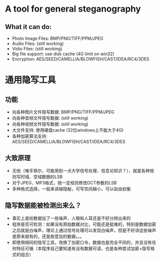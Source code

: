 # A tool for general steganography #
##  What it can do: ##
- Photo Image Files: BMP/PNG/TIFF/PPM/JPEG
- Audio Files: (still working)
- Vidio Files: (still working)
- Big file support: use disk cache (4G limit on win32)
- Encryption: AES/SEED/CAMELLIA/BLOWFISH/CAST/IDEA/RC4/3DES

# 通用隐写工具 #
## 功能 ##
- 向各种图片文件隐写数据: BMP/PNG/TIFF/PPM/JPEG
- 向各种音频文件隐写数据: (still working)
- 向各种视频文件隐写数据: (still working)
- 大文件支持: 使用硬盘cache (32位windows上不能大于4G)
- 各种加密算法支持: AES/SEED/CAMELLIA/BLOWFISH/CAST/IDEA/RC4/3DES

## 大致原理 ##
- 无他（唯手熟尔，可能用到一点大学信号处理、信息论知识？），就是各种规则写时域、空域数据的LSB
- 对于JPEG、MP3格式，按一定规则修改DCT参数的LSB
- 多种格式选择，一般来讲越隐秘，可写空间越小，可以自由权衡

## 隐写数据能被检测出来么？ ##
- 事实上是给数据加了一些噪声，人眼和人耳还是不好分辨出来的
- 程序是否可检测：如果没有原始数据对比，可能还是挺难的，特别是数据加密之后就是白噪声，理论上通过信号处理可以发现白噪声，但是不好讲这些噪声是原来就有的，还是故意加的数据。。。
- 即使用相同的隐写工具，改换了加密口令，数据也是完全不同的，并且没有任何特征可循（本程序自己要知道有没有数据可读，也是各种尝试加密+隐写格式的组合）

